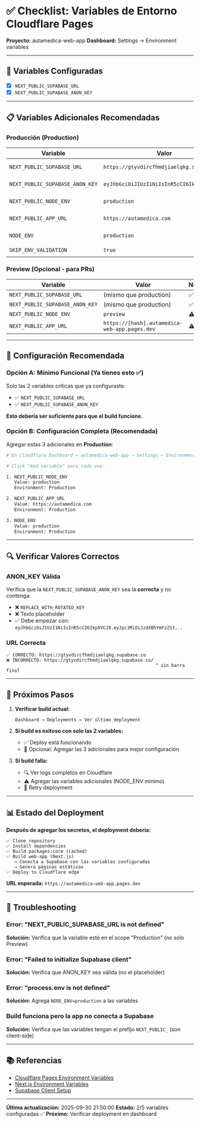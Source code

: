 # ✅ Checklist: Variables de Entorno Cloudflare Pages

**Proyecto:** autamedica-web-app
**Dashboard:** Settings → Environment variables

---

## 🔐 Variables Configuradas

- [x] `NEXT_PUBLIC_SUPABASE_URL`
- [x] `NEXT_PUBLIC_SUPABASE_ANON_KEY`

---

## 📋 Variables Adicionales Recomendadas

### Producción (Production)

| Variable | Valor | Necesaria | Estado |
|----------|-------|-----------|--------|
| `NEXT_PUBLIC_SUPABASE_URL` | `https://gtyvdircfhmdjiaelqkg.supabase.co` | ✅ Crítica | ✅ Configurada |
| `NEXT_PUBLIC_SUPABASE_ANON_KEY` | `eyJhbGciOiJIUzI1NiIsInR5cCI6IkpXVCJ9...` | ✅ Crítica | ✅ Configurada |
| `NEXT_PUBLIC_NODE_ENV` | `production` | ⚠️ Recomendada | ⏳ Pendiente |
| `NEXT_PUBLIC_APP_URL` | `https://autamedica.com` | ⚠️ Recomendada | ⏳ Pendiente |
| `NODE_ENV` | `production` | ⚠️ Recomendada | ⏳ Pendiente |
| `SKIP_ENV_VALIDATION` | `true` | 📝 Opcional | ⏳ Pendiente |

### Preview (Opcional - para PRs)

| Variable | Valor | Necesaria |
|----------|-------|-----------|
| `NEXT_PUBLIC_SUPABASE_URL` | (mismo que production) | ✅ |
| `NEXT_PUBLIC_SUPABASE_ANON_KEY` | (mismo que production) | ✅ |
| `NEXT_PUBLIC_NODE_ENV` | `preview` | ⚠️ |
| `NEXT_PUBLIC_APP_URL` | `https://[hash].autamedica-web-app.pages.dev` | ⚠️ |

---

## 🚀 Configuración Recomendada

### Opción A: Mínimo Funcional (Ya tienes esto ✅)

Solo las 2 variables críticas que ya configuraste:
- ✅ `NEXT_PUBLIC_SUPABASE_URL`
- ✅ `NEXT_PUBLIC_SUPABASE_ANON_KEY`

**Esto debería ser suficiente para que el build funcione.**

### Opción B: Configuración Completa (Recomendada)

Agregar estas 3 adicionales en **Production**:

```bash
# En Cloudflare Dashboard → autamedica-web-app → Settings → Environment variables

# Click "Add variable" para cada una:

1. NEXT_PUBLIC_NODE_ENV
   Value: production
   Environment: Production

2. NEXT_PUBLIC_APP_URL
   Value: https://autamedica.com
   Environment: Production

3. NODE_ENV
   Value: production
   Environment: Production
```

---

## 🔍 Verificar Valores Correctos

### ANON_KEY Válida

Verifica que la `NEXT_PUBLIC_SUPABASE_ANON_KEY` sea la **correcta** y no contenga:
- ❌ `REPLACE_WITH_ROTATED_KEY`
- ❌ Texto placeholder
- ✅ Debe empezar con: `eyJhbGciOiJIUzI1NiIsInR5cCI6IkpXVCJ9.eyJpc3MiOiJzdXBhYmFzZSI...`

### URL Correcta

```
✅ CORRECTO: https://gtyvdircfhmdjiaelqkg.supabase.co
❌ INCORRECTO: https://gtyvdircfhmdjiaelqkg.supabase.co/
                                                        ^ sin barra final
```

---

## 🎯 Próximos Pasos

1. **Verificar build actual:**
   ```
   Dashboard → Deployments → Ver último deployment
   ```

2. **Si build es exitoso con solo las 2 variables:**
   - ✅ Deploy está funcionando
   - 📝 Opcional: Agregar las 3 adicionales para mejor configuración

3. **Si build falla:**
   - 🔍 Ver logs completos en Cloudflare
   - ⚠️ Agregar las variables adicionales (NODE_ENV mínimo)
   - 🔄 Retry deployment

---

## 📊 Estado del Deployment

**Después de agregar los secretos, el deployment debería:**

```
✅ Clone repository
✅ Install dependencies
✅ Build packages:core (cached)
✅ Build web-app (Next.js)
   → Conecta a Supabase con las variables configuradas
   → Genera páginas estáticas
✅ Deploy to Cloudflare edge
```

**URL esperada:** `https://autamedica-web-app.pages.dev`

---

## 🐛 Troubleshooting

### Error: "NEXT_PUBLIC_SUPABASE_URL is not defined"
**Solución:** Verifica que la variable esté en el scope "Production" (no solo Preview)

### Error: "Failed to initialize Supabase client"
**Solución:** Verifica que ANON_KEY sea válida (no el placeholder)

### Error: "process.env is not defined"
**Solución:** Agrega `NODE_ENV=production` a las variables

### Build funciona pero la app no conecta a Supabase
**Solución:** Verifica que las variables tengan el prefijo `NEXT_PUBLIC_` (son client-side)

---

## 📚 Referencias

- [Cloudflare Pages Environment Variables](https://developers.cloudflare.com/pages/platform/build-configuration/#environment-variables)
- [Next.js Environment Variables](https://nextjs.org/docs/app/building-your-application/configuring/environment-variables)
- [Supabase Client Setup](https://supabase.com/docs/reference/javascript/initializing)

---

**Última actualización:** 2025-09-30 21:50:00
**Estado:** 2/5 variables configuradas ✅
**Próximo:** Verificar deployment en dashboard

